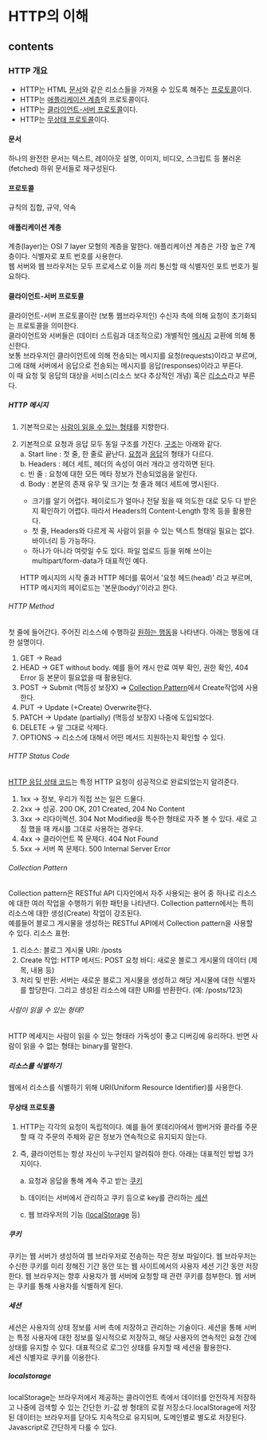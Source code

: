 # HTTP의 이해

## contents

### HTTP 개요

- HTTP는 HTML [문서](#문서)와 같은 리소스들을 가져올 수 있도록 해주는 [프로토콜](#프로토콜)이다.
- HTTP는 [애플리케이션 계층](#애플리케이션-계층)의 프로토콜이다.
- HTTP는 [클라이언트-서버 프로토콜](#클라이언트-서버-프로토콜)이다.
- HTTP는 [무상태 프로토콜](#무상태-프로토콜)이다.

#### 문서

하나의 완전한 문서는 텍스트, 레이아웃 설명, 이미지, 비디오, 스크립트 등 불러온(fetched) 하위 문서들로 재구성된다.

#### 프로토콜

규칙의 집합, 규약, 약속

#### 애플리케이션 계층

계층(layer)는 OSI 7 layer 모형의 계층을 말한다. 애플리케이션 계층은 가장 높은 7계층이다. 식별자로 포트 번호를 사용한다.  
웹 서버와 웹 브라우저는 모두 프로세스로 이들 끼리 통신할 때 식별자인 포트 번호가 필요하다.

#### 클라이언트-서버 프로토콜

클라이언트-서버 프로토콜이란 (보통 웹브라우저인) 수신자 측에 의해 요청이 초기화되는 프로토콜을 의미한다.  
클라이언트와 서버들은 (데이터 스트림과 대조적으로) 개별적인 [메시지](#http-메시지) 교환에 의해 통신한다.  
보통 브라우저인 클라이언트에 의해 전송되는 메시지를 요청(requests)이라고 부르며, 그에 대해 서버에서 응답으로 전송되는 메시지를 응답(responses)이라고 부른다.  
이 때 요청 및 응답의 대상을 서비스(리소스 보다 추상적인 개념) 혹은 [리소스](#리소스를-식별하기)라고 부른다.

##### HTTP 메시지

1. 기본적으로는 [사람이 읽을 수 있는 형태](#사람이-읽을-수-있는-형태)를 지향한다.

2. 기본적으로 요청과 응답 모두 동일 구조를 가진다. [구조](https://developer.mozilla.org/ko/docs/Web/HTTP/Messages)는 아래와 같다.  
   a. Start line : 첫 줄, 한 줄로 끝난다. [요청](#http-method)과 [응답](#http-status-code)의 형태가 다르다.  
   b. Headers : 헤더 세트, 헤더의 속성이 여러 개라고 생각하면 된다.  
   c. 빈 줄 : 요청에 대한 모든 메타 정보가 전송되었음을 알린다.  
   d. Body : 본문의 존재 유무 및 크기는 첫 줄과 헤더 세트에 명시된다.

   - 크기를 알기 어렵다. 페이로드가 얼마나 전달 됬을 때 의도한 대로 모두 다 받은지 확인하기 어렵다. 따라서 Headers의 Content-Length 항목 등을 활용한다.
   - 첫 줄, Headers와 다르게 꼭 사람이 읽을 수 있는 텍스트 형태일 필요는 없다. 바이너리 등 가능하다.
   - 하나가 아니라 여럿일 수도 있다. 파일 업로드 등을 위해 쓰이는 multipart/form-data가 대표적인 예다.

   HTTP 메시지의 시작 줄과 HTTP 헤더를 묶어서 '요청 헤드(head)' 라고 부르며, HTTP 메시지의 페이로드는 '본문(body)'이라고 한다.

###### HTTP Method

첫 줄에 들어간다. 주어진 리소스에 수행하길 [원하는 행동](https://developer.mozilla.org/ko/docs/Web/HTTP/Methods)을 나타낸다. 아래는 행동에 대한 설명이다.

1. GET → Read
2. HEAD → GET without body. 예를 들어 캐시 만료 여부 확인, 권한 확인, 404 Error 등 본문이 필요없을 때 활용된다.
3. POST → Submit (멱등성 보장X) ⇒ [Collection Pattern](#collection-pattern)에서 Create작업에 사용한다.
4. PUT → Update (+Create) Overwrite한다.
5. PATCH → Update (partially) (멱등성 보장X) 나중에 도입되었다.
6. DELETE → 말 그대로 삭제다.
7. OPTIONS → 리소스에 대해서 어떤 메서드 지원하는지 확인할 수 있다.

###### HTTP Status Code

[HTTP 응답 상태 코드](https://developer.mozilla.org/ko/docs/Web/HTTP/Status)는 특정 HTTP 요청이 성공적으로 완료되었는지 알려준다.

1. 1xx → 정보, 우리가 직접 쓰는 일은 드물다.
2. 2xx → 성공. 200 OK, 201 Created, 204 No Content
3. 3xx → 리다이렉션. 304 Not Modified을 특수한 형태로 자주 볼 수 있다. 새로 고침 했을 때 캐시를 그대로 사용하는 경우다.
4. 4xx → 클라이언트 쪽 문제다. 404 Not Found
5. 5xx → 서버 쪽 문제다. 500 Internal Server Error

###### Collection Pattern

Collection pattern은 RESTful API 디자인에서 자주 사용되는 용어 중 하나로 리소스에 대한 여러 작업을 수행하기 위한 패턴을 나타낸다. Collection pattern에서는 특히 리소스에 대한 생성(Create) 작업이 강조된다.  
예를들어 블로그 게시물을 생성하는 RESTful API에서 Collection pattern을 사용할 수 있다.
리소스 표현:

1. 리소스: 블로그 게시물
   URI: /posts
2. Create 작업:
   HTTP 메서드: POST
   요청 바디: 새로운 블로그 게시물의 데이터 (제목, 내용 등)
3. 처리 및 반환:
   서버는 새로운 블로그 게시물을 생성하고 해당 게시물에 대한 식별자를 할당한다.
   그리고 생성된 리소스에 대한 URI를 반환한다. (예: /posts/123)

###### 사람이 읽을 수 있는 형태?

HTTP 메세지는 사람이 읽을 수 있는 형태라 가독성이 좋고 디버깅에 유리하다. 반면 사람이 읽을 수 없는 형태는 binary를 말한다.

##### 리소스를 식별하기

웹에서 리소스를 식별하기 위해 URI(Uniform Resource Identifier)를 사용한다.

#### 무상태 프로토콜

1. HTTP는 각각의 요청이 독립적이다. 예를 들어 롯데리아에서 햄버거와 콜라를 주문할 때 각 주문의 주체와 같은 정보가 연속적으로 유지되지 않는다.

2. 즉, 클라이언트는 항상 자신이 누구인지 알려줘야 한다. 아래는 대표적인 방법 3가지이다.

   a. 요청과 응답을 통해 계속 주고 받는 [쿠키](#쿠키)

   b. 데이터는 서버에서 관리하고 쿠키 등으로 key를 관리하는 [세션](#세션)

   c. 웹 브라우저의 기능 ([localStorage](#localstorage) 등)

##### 쿠키

쿠키는 웹 서버가 생성하여 웹 브라우저로 전송하는 작은 정보 파일이다. 웹 브라우저는 수신한 쿠키를 미리 정해진 기간 동안 또는 웹 사이트에서의 사용자 세션 기간 동안 저장한다. 웹 브라우저는 향후 사용자가 웹 서버에 요청할 때 관련 쿠키를 첨부한다. 웹 서버는 쿠키를 통해 사용자를 식별하게 된다.

##### 세션

세션은 사용자의 상태 정보를 서버 측에 저장하고 관리하는 기술이다. 세션을 통해 서버는 특정 사용자에 대한 정보를 일시적으로 저장하고, 해당 사용자의 연속적인 요청 간에 상태를 유지할 수 있다. 대표적으로 로그인 상태를 유지할 때 세션을 활용한다.  
세션 식별자로 쿠키를 이용한다.

##### localstorage

localStorage는 브라우저에서 제공하는 클라이언트 측에서 데이터를 안전하게 저장하고 나중에 검색할 수 있는 간단한 키-값 쌍 형태의 로컬 저장소다.localStorage에 저장된 데이터는 브라우저를 닫아도 지속적으로 유지되며, 도메인별로 별도로 저장된다.  
Javascript로 간단하게 다룰 수 있다.
